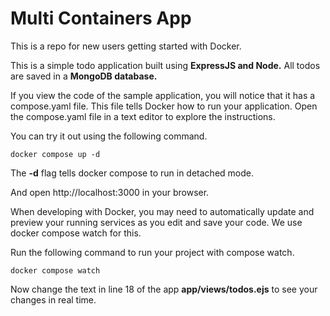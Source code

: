 # Multi Containers App

This is a repo for new users getting started with Docker.

This is a simple todo application built using **ExpressJS and Node.**
All todos are saved in a **MongoDB database.**

If you view the code of the sample application, you will notice that it has a compose.yaml file. 
This file tells Docker how to run your application. Open the compose.yaml file in a text editor to explore the instructions.


You can try it out using the following command.

```docker compose up -d```

The **-d** flag tells docker compose to run in detached mode.

And open http://localhost:3000 in your browser.


When developing with Docker, you may need to automatically update and preview your running services as you edit and save your code. We use docker compose watch for this.

Run the following command to run your project with compose watch.

```docker compose watch```

Now change the text in line 18 of the app **app/views/todos.ejs** to see your changes in real time.

